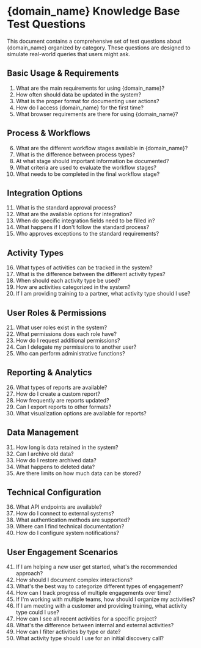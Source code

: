 # {domain_name} Knowledge Base Test Questions

This document contains a comprehensive set of test questions about {domain_name} organized by category. These questions are designed to simulate real-world queries that users might ask.

## Basic Usage & Requirements

1. What are the main requirements for using {domain_name}?
2. How often should data be updated in the system?
3. What is the proper format for documenting user actions?
4. How do I access {domain_name} for the first time?
5. What browser requirements are there for using {domain_name}?

## Process & Workflows

6. What are the different workflow stages available in {domain_name}?
7. What is the difference between process types?
8. At what stage should important information be documented?
9. What criteria are used to evaluate the workflow stages?
10. What needs to be completed in the final workflow stage?

## Integration Options

11. What is the standard approval process?
12. What are the available options for integration?
13. When do specific integration fields need to be filled in?
14. What happens if I don't follow the standard process?
15. Who approves exceptions to the standard requirements?

## Activity Types

16. What types of activities can be tracked in the system?
17. What is the difference between the different activity types?
18. When should each activity type be used?
19. How are activities categorized in the system?
20. If I am providing training to a partner, what activity type should I use?

## User Roles & Permissions

21. What user roles exist in the system?
22. What permissions does each role have?
23. How do I request additional permissions?
24. Can I delegate my permissions to another user?
25. Who can perform administrative functions?

## Reporting & Analytics

26. What types of reports are available?
27. How do I create a custom report?
28. How frequently are reports updated?
29. Can I export reports to other formats?
30. What visualization options are available for reports?

## Data Management

31. How long is data retained in the system?
32. Can I archive old data?
33. How do I restore archived data?
34. What happens to deleted data?
35. Are there limits on how much data can be stored?

## Technical Configuration

36. What API endpoints are available?
37. How do I connect to external systems?
38. What authentication methods are supported?
39. Where can I find technical documentation?
40. How do I configure system notifications?

## User Engagement Scenarios

41. If I am helping a new user get started, what's the recommended approach?
42. How should I document complex interactions?
43. What's the best way to categorize different types of engagement?
44. How can I track progress of multiple engagements over time?
45. If I'm working with multiple teams, how should I organize my activities?
46. If I am meeting with a customer and providing training, what activity type could I use?
47. How can I see all recent activities for a specific project?
48. What's the difference between internal and external activities?
49. How can I filter activities by type or date?
50. What activity type should I use for an initial discovery call?